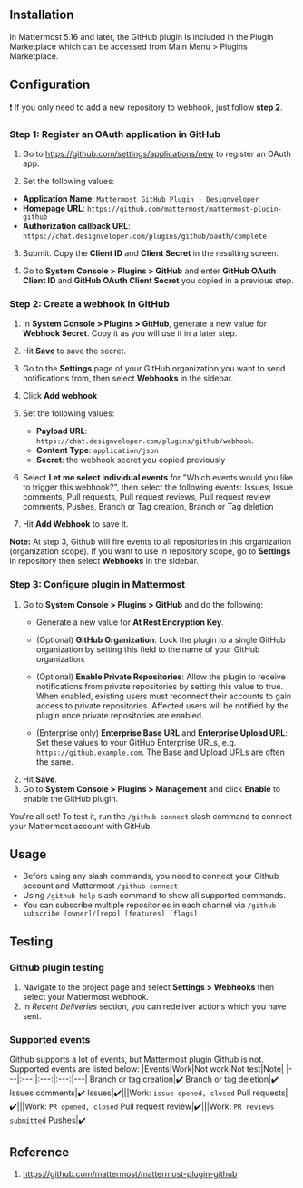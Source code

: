 ## Installation

In Mattermost 5.16 and later, the GitHub plugin is included in the Plugin Marketplace which can be accessed from Main Menu > Plugins Marketplace. 

## Configuration

:exclamation: If you only need to add a new repository to webhook, just follow **step 2**.

### Step 1: Register an OAuth application in GitHub

1. Go to https://github.com/settings/applications/new to register an OAuth app.

2. Set the following values:
- **Application Name**: `Mattermost GitHub Plugin - Designveloper`
- **Homepage URL**: `https://github.com/mattermost/mattermost-plugin-github`
- **Authorization callback URL**: `https://chat.designveloper.com/plugins/github/oauth/complete`

3. Submit. Copy the **Client ID** and **Client Secret** in the resulting screen.

4. Go to **System Console > Plugins > GitHub** and enter **GitHub OAuth Client ID** and **GitHub OAuth Client Secret** you copied in a previous step.

### Step 2: Create a webhook in GitHub

1. In **System Console > Plugins > GitHub**, generate a new value for **Webhook Secret**. Copy it as you will use it in a later step.

2. Hit **Save** to save the secret.

3. Go to the **Settings** page of your GitHub organization you want to send notifications from, then select **Webhooks** in the sidebar.

4. Click **Add webhook**

5. Set the following values:
   - **Payload URL**: `https://chat.designveloper.com/plugins/github/webhook`.
   - **Content Type**: `application/json`
   - **Secret**: the webhook secret you copied previously

6. Select **Let me select individual events** for "Which events would you like to trigger this webhook?", then select the following events: Issues, Issue comments, Pull requests, Pull request reviews, Pull request review comments, Pushes, Branch or Tag creation, Branch or Tag deletion

7. Hit **Add Webhook** to save it.

**Note:** At step 3, Github will fire events to all repositories in this organization (organization scope). If you want to use in repository scope, go to **Settings** in repository then select **Webhooks** in the sidebar.

### Step 3: Configure plugin in Mattermost

1. Go to **System Console > Plugins > GitHub** and do the following:
   - Generate a new value for **At Rest Encryption Key**.
   - (Optional) **GitHub Organization**: Lock the plugin to a single GitHub organization by setting this field to the name of your GitHub organization.
   - (Optional) **Enable Private Repositories**: Allow the plugin to receive notifications from private repositories by setting this value to true.
    When enabled, existing users must reconnect their accounts to gain access to private repositories. Affected users will be notified by the plugin once private repositories are enabled.

   - (Enterprise only) **Enterprise Base URL** and **Enterprise Upload URL**: Set these values to your GitHub Enterprise URLs, e.g. `https://github.example.com`. The Base and Upload URLs are often the same.
2. Hit **Save**.
3. Go to **System Console > Plugins > Management** and click **Enable** to enable the GitHub plugin.

You're all set! To test it, run the `/github connect` slash command to connect your Mattermost account with GitHub.


## Usage
- Before using any slash commands, you need to connect your Github account and Mattermost `/github connect`
- Using `/github help` slash command to show all supported commands.
- You can subscribe multiple repositories in each channel via `/github subscribe [owner]/[repo] [features] [flags]`

## Testing
### Github plugin testing
1. Navigate to the project page and select **Settings > Webhooks** then select your Mattermost webhook.
2. In *Recent Deliveries* section, you can redeliver actions which you have sent.

### Supported events
Github supports a lot of events, but Mattermost plugin Github is not. Supported events are listed below:
|Events|Work|Not work|Not test|Note|
|---|:---:|:---:|:---:|---|
Branch or tag creation|:heavy_check_mark:
Branch or tag deletion|:heavy_check_mark:
Issues comments|:heavy_check_mark:
Issues|:heavy_check_mark:|||Work: `issue opened, closed`
Pull requests|:heavy_check_mark:|||Work: `PR opened, closed`
Pull request review|:heavy_check_mark:|||Work: `PR reviews submitted`
Pushes|:heavy_check_mark:

## Reference
1. https://github.com/mattermost/mattermost-plugin-github